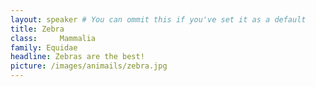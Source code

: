 ```yaml
---
layout: speaker # You can ommit this if you've set it as a default
title: Zebra
class:     Mammalia
family: Equidae
headline: Zebras are the best!
picture: /images/animails/zebra.jpg
---
```

